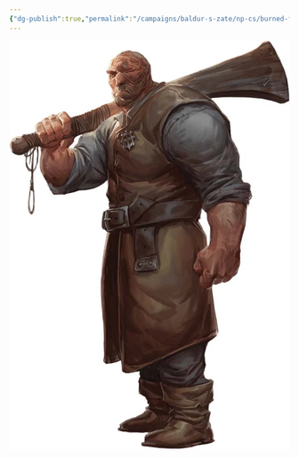 ```yaml
---
{"dg-publish":true,"permalink":"/campaigns/baldur-s-zate/np-cs/burned-face-man/"}
---
```


![attachments/Mortlock.webp|Mortlock|500](/img/user/attachments/Mortlock.webp)